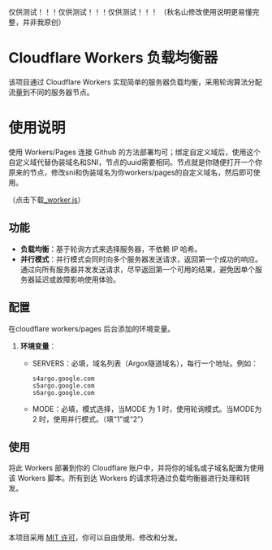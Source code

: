 仅供测试！！！仅供测试！！！仅供测试！！！
（秋名山修改使用说明更易懂完整，并非我原创）

# Cloudflare Workers 负载均衡器

该项目通过 Cloudflare Workers 实现简单的服务器负载均衡，采用轮询算法分配流量到不同的服务器节点。

# 使用说明

使用 Workers/Pages 连接 Github 的方法部署均可；绑定自定义域后，使用这个自定义域代替伪装域名和SNI，节点的uuid需要相同。节点就是你随便打开一个你原来的节点，修改sni和伪装域名为你workers/pages的自定义域名，然后即可使用。

（点击下载[_worker.js](https://github.com/qmsdh/Serv00-LoadBalance/blob/main/_worker.js)）

## 功能

- **负载均衡**：基于轮询方式来选择服务器，不依赖 IP 哈希。
- **并行模式**：并行模式会同时向多个服务器发送请求，返回第一个成功的响应。通过向所有服务器并发发送请求，尽早返回第一个可用的结果，避免因单个服务器延迟或故障影响使用体验。

## 配置

在cloudflare workers/pages 后台添加的环境变量。

1. **环境变量**：

   - SERVERS：必填，域名列表（Argox隧道域名），每行一个地址。例如：
     ```
     s4argo.google.com
     s5argo.google.com
     s6argo.google.com
     ```
   - MODE：必填，模式选择，当MODE 为 1 时，使用轮询模式。当MODE为 2 时，使用并行模式。（填“1”或“2”）


## 使用

将此 Workers 部署到你的 Cloudflare 账户中，并将你的域名或子域名配置为使用该 Workers 脚本。所有到达 Workers 的请求将通过负载均衡器进行处理和转发。

## 许可

本项目采用 [MIT 许可](LICENSE)，你可以自由使用、修改和分发。
